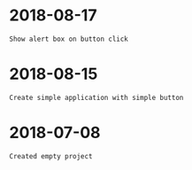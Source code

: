 # 2018-08-17
```
Show alert box on button click
```

# 2018-08-15
```
Create simple application with simple button
```

# 2018-07-08
```
Created empty project
```